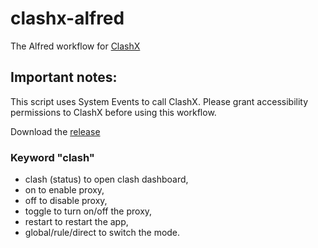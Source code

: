 # clashx-alfred
The Alfred workflow for [ClashX](https://github.com/yichengchen/clashX)

## Important notes:
This script uses System Events to call ClashX. Please grant accessibility permissions to ClashX before using this workflow.

Download the [release](https://github.com/mikelxc/clashx-alfred/releases/download/1.0.0/ClashX.alfredworkflow)

### Keyword "clash"
- clash (status) to open clash dashboard,
- on to enable proxy,
- off to disable proxy,
- toggle to turn on/off the proxy,
- restart to restart the app,
- global/rule/direct to switch the mode.




